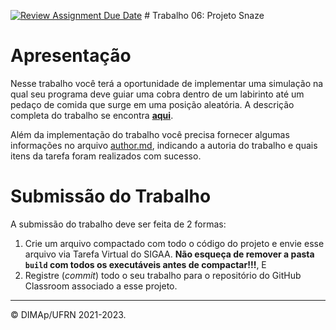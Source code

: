 [![Review Assignment Due Date](https://classroom.github.com/assets/deadline-readme-button-24ddc0f5d75046c5622901739e7c5dd533143b0c8e959d652212380cedb1ea36.svg)](https://classroom.github.com/a/3whllaPF)
﻿# Trabalho 06: Projeto Snaze

# Apresentação

Nesse trabalho você terá a oportunidade de implementar uma simulação na qual seu programa deve guiar uma cobra dentro de um labirinto até um pedaço de comida que surge em uma posição aleatória.
A descrição completa do trabalho se encontra [**aqui**](docs/snake_programming_project.pfd).


Além da implementação do trabalho você precisa fornecer algumas informações no arquivo [author.md](author.md), indicando a autoria do trabalho e quais itens da tarefa foram realizados com sucesso. 


# Submissão do Trabalho

A submissão do trabalho deve ser feita de 2 formas:
1. Crie um arquivo compactado com todo o código do projeto e envie esse arquivo via Tarefa Virtual do SIGAA. **Não esqueça de remover a pasta `build` com todos os executáveis antes de compactar!!!**, E
2. Registre (_commit_) todo o seu trabalho para o repositório do GitHub Classroom associado a esse projeto.

--------
&copy; DIMAp/UFRN 2021-2023.
